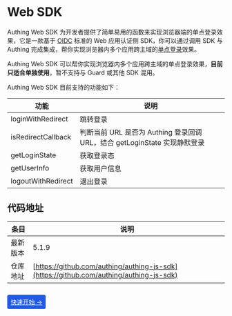 # Web SDK

Authing Web SDK 为开发者提供了简单易用的函数来实现浏览器端的单点登录效果，它是一款基于 [OIDC](https://docs.authing.cn/v2/guides/federation/oidc.html) 标准的 Web 应用认证侧 SDK，你可以通过调用 SDK 与 Authing 完成集成，帮你实现浏览器内多个应用跨主域的[单点登录](https://docs.authing.cn/v2/guides/app-new/sso/)效果。

Authing Web SDK 可以帮你实现浏览器内多个应用跨主域的单点登录效果，**目前只适合单独使用**，暂不支持与 Guard 或其他 SDK 混用。

Authing Web SDK 目前支持的功能如下：

|功能|说明|
|----|----|
|loginWithRedirect|跳转登录|
|isRedirectCallback|判断当前 URL 是否为 Authing 登录回调 URL，结合 getLoginState 实现静默登录|
|getLoginState|获取登录态|
|getUserInfo|获取用户信息|
|logoutWithRedirect|退出登录|

## 代码地址

|条目|说明|
|-----|----|
|最新版本|5.1.9|
|仓库地址|[https://github.com/authing/authing-js-sdk](https://github.com/authing/authing-js-sdk)|

<br>

<span style="background-color: #215ae5; a:link:color:#FFF; padding:8px; border-radius: 4px;">
  <a href="./quick.html" style="color:#FFF;">快速开始 →</a>
</span>
